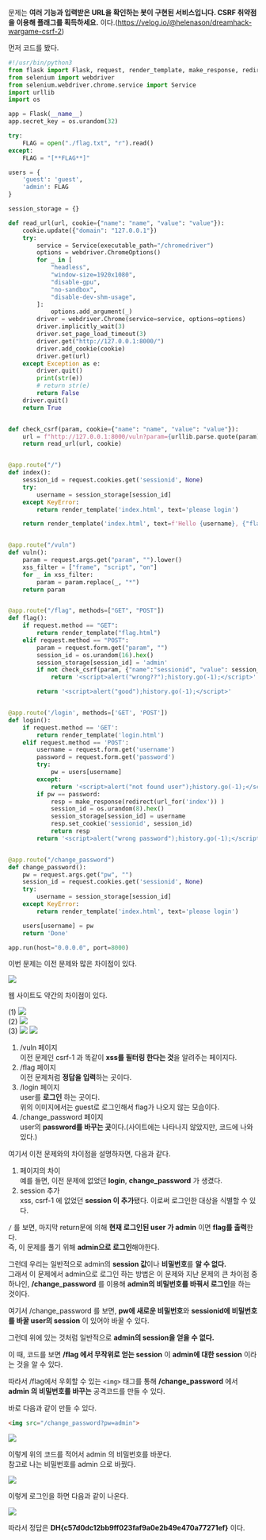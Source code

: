 문제는 **여러 기능과 입력받은 URL을 확인하는 봇이 구현된 서비스입니다. CSRF 취약점을 이용해 플래그를 획득하세요.** 이다.(https://velog.io/@helenason/dreamhack-wargame-csrf-2)  

먼저 코드를 봤다.  

```python
#!/usr/bin/python3
from flask import Flask, request, render_template, make_response, redirect, url_for
from selenium import webdriver
from selenium.webdriver.chrome.service import Service
import urllib
import os

app = Flask(__name__)
app.secret_key = os.urandom(32)

try:
    FLAG = open("./flag.txt", "r").read()
except:
    FLAG = "[**FLAG**]"

users = {
    'guest': 'guest',
    'admin': FLAG
}

session_storage = {}

def read_url(url, cookie={"name": "name", "value": "value"}):
    cookie.update({"domain": "127.0.0.1"})
    try:
        service = Service(executable_path="/chromedriver")
        options = webdriver.ChromeOptions()
        for _ in [
            "headless",
            "window-size=1920x1080",
            "disable-gpu",
            "no-sandbox",
            "disable-dev-shm-usage",
        ]:
            options.add_argument(_)
        driver = webdriver.Chrome(service=service, options=options)
        driver.implicitly_wait(3)
        driver.set_page_load_timeout(3)
        driver.get("http://127.0.0.1:8000/")
        driver.add_cookie(cookie)
        driver.get(url)
    except Exception as e:
        driver.quit()
        print(str(e))
        # return str(e)
        return False
    driver.quit()
    return True


def check_csrf(param, cookie={"name": "name", "value": "value"}):
    url = f"http://127.0.0.1:8000/vuln?param={urllib.parse.quote(param)}"
    return read_url(url, cookie)


@app.route("/")
def index():
    session_id = request.cookies.get('sessionid', None)
    try:
        username = session_storage[session_id]
    except KeyError:
        return render_template('index.html', text='please login')

    return render_template('index.html', text=f'Hello {username}, {"flag is " + FLAG if username == "admin" else "you are not an admin"}')


@app.route("/vuln")
def vuln():
    param = request.args.get("param", "").lower()
    xss_filter = ["frame", "script", "on"]
    for _ in xss_filter:
        param = param.replace(_, "*")
    return param


@app.route("/flag", methods=["GET", "POST"])
def flag():
    if request.method == "GET":
        return render_template("flag.html")
    elif request.method == "POST":
        param = request.form.get("param", "")
        session_id = os.urandom(16).hex()
        session_storage[session_id] = 'admin'
        if not check_csrf(param, {"name":"sessionid", "value": session_id}):
            return '<script>alert("wrong??");history.go(-1);</script>'

        return '<script>alert("good");history.go(-1);</script>'


@app.route('/login', methods=['GET', 'POST'])
def login():
    if request.method == 'GET':
        return render_template('login.html')
    elif request.method == 'POST':
        username = request.form.get('username')
        password = request.form.get('password')
        try:
            pw = users[username]
        except:
            return '<script>alert("not found user");history.go(-1);</script>'
        if pw == password:
            resp = make_response(redirect(url_for('index')) )
            session_id = os.urandom(8).hex()
            session_storage[session_id] = username
            resp.set_cookie('sessionid', session_id)
            return resp 
        return '<script>alert("wrong password");history.go(-1);</script>'


@app.route("/change_password")
def change_password():
    pw = request.args.get("pw", "")
    session_id = request.cookies.get('sessionid', None)
    try:
        username = session_storage[session_id]
    except KeyError:
        return render_template('index.html', text='please login')

    users[username] = pw
    return 'Done'

app.run(host="0.0.0.0", port=8000)
```

이번 문제는 이전 문제와 많은 차이점이 있다.  

<img src="5.jpg">  

웹 사이트도 약간의 차이점이 있다.  

(1) <img src="6.jpg">  
(2) <img src="7.jpg">  
(3) <img src="8.jpg"> <img src="9.jpg">  
1. /vuln 페이지  
이전 문제인 csrf-1 과 똑같이 **xss를 필터링 한다는 것**을 알려주는 페이지다.  
2. /flag 페이지  
이전 문제처럼 **정답을 입력**하는 곳이다.   
3. /login 페이지  
user를 **로그인** 하는 곳이다.  
위의 이미지에서는 guest로 로그인해서 flag가 나오지 않는 모습이다.  
4. /change_password 페이지  
user의 **password를 바꾸는 곳**이다.(사이트에는 나타나지 않았지만, 코드에 나와있다.)

여기서 이전 문제와의 차이점을 설명하자면, 다음과 같다.  

1. 페이지의 차이  
예를 들면, 이전 문제에 없었던 **login**, **change_password** 가 생겼다.
2. session 추가  
xss, csrf-1 에 없었던 **session 이 추가**됐다. 이로써 로그인한 대상을 식별할 수 있다.

``/`` 를 보면, 마지막 return문에 의해 **현재 로그인된 user 가 admin** 이면 **flag를 출력**한다.  
즉, 이 문제를 풀기 위해 **admin으로 로그인**해야한다.  

그런데 우리는 일반적으로 admin의 **session 값**이나 **비밀번호**를 **알 수 없다.**  
그래서 이 문제에서 admin으로 로그인 하는 방법은 이 문제와 지난 문제의 큰 차이점 중 하나인, **/change_password** 를 이용해 **admin의 비밀번호를 바꿔서 로그인**을 하는 것이다.  
  
여기서 /change_password 를 보면, **pw에 새로운 비밀번호**와 **sessionid에 비밀번호를 바꿀 user의 session** 이 있어야 바꿀 수 있다.  

그런데 위에 있는 것처럼 일반적으로 **admin의 session을 얻을 수 없다.**  

이 때, 코드를 보면 **/flag 에서 무작위로 얻는 session** 이 **admin에 대한 session** 이라는 것을 알 수 있다.  

따라서 /flag에서 우회할 수 있는 ``<img>`` 태그를 통해 **/change_password** 에서 **admin 의 비밀번호를 바꾸는** 공격코드를 만들 수 있다.  

바로 다음과 같이 만들 수 있다.  

```html
<img src="/change_password?pw=admin">
```

<img src="10.jpg">  

이렇게 위의 코드를 적어서 admin 의 비밀번호를 바꾼다.  
참고로 나는 비밀번호를 admin 으로 바꿨다.  

<img src="11.jpg">  

이렇게 로그인을 하면 다음과 같이 나온다.  

<img src="12.jpg">  
  
따라서 정답은 **DH{c57d0dc12bb9ff023faf9a0e2b49e470a77271ef}** 이다.  
